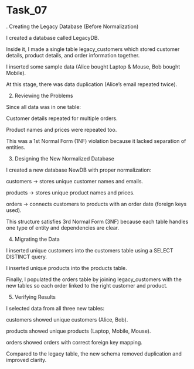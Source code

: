 # Task_07
. Creating the Legacy Database (Before Normalization)

I created a database called LegacyDB.

Inside it, I made a single table legacy_customers which stored customer details, product details, and order information together.

I inserted some sample data (Alice bought Laptop & Mouse, Bob bought Mobile).

At this stage, there was data duplication (Alice’s email repeated twice).

2. Reviewing the Problems

Since all data was in one table:

Customer details repeated for multiple orders.

Product names and prices were repeated too.

This was a 1st Normal Form (1NF) violation because it lacked separation of entities.

3. Designing the New Normalized Database

I created a new database NewDB with proper normalization:

customers → stores unique customer names and emails.

products → stores unique product names and prices.

orders → connects customers to products with an order date (foreign keys used).

This structure satisfies 3rd Normal Form (3NF) because each table handles one type of entity and dependencies are clear.

4. Migrating the Data

I inserted unique customers into the customers table using a SELECT DISTINCT query.

I inserted unique products into the products table.

Finally, I populated the orders table by joining legacy_customers with the new tables so each order linked to the right customer and product.

5. Verifying Results

I selected data from all three new tables:

customers showed unique customers (Alice, Bob).

products showed unique products (Laptop, Mobile, Mouse).

orders showed orders with correct foreign key mapping.

Compared to the legacy table, the new schema removed duplication and improved clarity.
